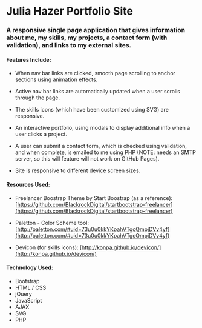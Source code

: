 # Julia Hazer Portfolio Site 


### A responsive single page application that gives information about me, my skills, my projects, a contact form (with validation), and links to my external sites. 


#### Features Include:
* When nav bar links are clicked, smooth page scrolling to anchor sections using animation effects.

* Active nav bar links are automatically updated when a user scrolls through the page.
* The skills icons (which have been customized using SVG) are responsive.
* An interactive portfolio, using modals to display additional info when a user clicks a project.
* A user can submit a contact form, which is checked using validation, and when complete, is emailed to me using PHP (NOTE: needs an SMTP server, so this will feature will not work on GitHub Pages).
* Site is responsive to different device screen sizes.

#### Resources Used:
* Freelancer Boostrap Theme by Start Boostrap (as a reference): [https://github.com/BlackrockDigital/startbootstrap-freelancer](https://github.com/BlackrockDigital/startbootstrap-freelancer)

* Paletton - Color Scheme tool: [http://paletton.com/#uid=73u0u0kkYKpahVTgcQmpjDVv4yf](http://paletton.com/#uid=73u0u0kkYKpahVTgcQmpjDVv4yf)

* Devicon (for skills icons): [http://konpa.github.io/devicon/](http://konpa.github.io/devicon/)

#### Technology Used:
* Bootstrap 
* HTML / CSS
* jQuery
* JavaScript
* AJAX
* SVG
* PHP
